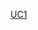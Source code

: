 [UC1](http://www.plantuml.com/plantuml/proxy?idx=0&src=https://raw.githubusercontent.com/ip-85/System-Dynamics/master/Doc/UMLDiagrams/scenarios/admin/Diagrams/UML/UC1.pu)
